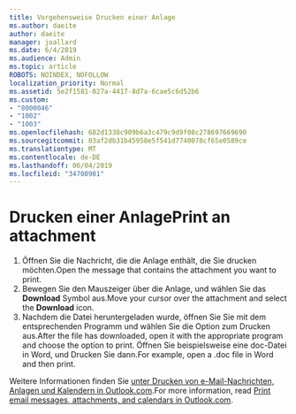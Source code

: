 ```yaml
---
title: Vorgehensweise Drucken einer Anlage
ms.author: daeite
author: daeite
manager: joallard
ms.date: 6/4/2019
ms.audience: Admin
ms.topic: article
ROBOTS: NOINDEX, NOFOLLOW
localization_priority: Normal
ms.assetid: 5e2f1581-027a-4417-8d7a-6cae5c6d52b6
ms.custom:
- "8000046"
- "1002"
- "1003"
ms.openlocfilehash: 682d1338c909b6a3c479c9d9f08c278697669690
ms.sourcegitcommit: 03af2db31b45958e5f541d7740078cf65e0589ce
ms.translationtype: MT
ms.contentlocale: de-DE
ms.lasthandoff: 06/04/2019
ms.locfileid: "34708981"
---
```

# <a name="print-an-attachment"></a><span data-ttu-id="df69a-102">Drucken einer Anlage</span><span class="sxs-lookup"><span data-stu-id="df69a-102">Print an attachment</span></span>

1. <span data-ttu-id="df69a-103">Öffnen Sie die Nachricht, die die Anlage enthält, die Sie drucken möchten.</span><span class="sxs-lookup"><span data-stu-id="df69a-103">Open the message that contains the attachment you want to print.</span></span>
2. <span data-ttu-id="df69a-104">Bewegen Sie den Mauszeiger über die Anlage, und wählen Sie das **Download** Symbol aus.</span><span class="sxs-lookup"><span data-stu-id="df69a-104">Move your cursor over the attachment and select the **Download** icon.</span></span>
3. <span data-ttu-id="df69a-105">Nachdem die Datei heruntergeladen wurde, öffnen Sie Sie mit dem entsprechenden Programm und wählen Sie die Option zum Drucken aus.</span><span class="sxs-lookup"><span data-stu-id="df69a-105">After the file has downloaded, open it with the appropriate program and choose the option to print.</span></span> <span data-ttu-id="df69a-106">Öffnen Sie beispielsweise eine doc-Datei in Word, und Drucken Sie dann.</span><span class="sxs-lookup"><span data-stu-id="df69a-106">For example, open a .doc file in Word and then print.</span></span>

<span data-ttu-id="df69a-107">Weitere Informationen finden Sie [unter Drucken von e-Mail-Nachrichten, Anlagen und Kalendern in Outlook.com](https://go.microsoft.com/fwlink/?linkid=2021110&amp;clcid=0x409).</span><span class="sxs-lookup"><span data-stu-id="df69a-107">For more information, read [Print email messages, attachments, and calendars in Outlook.com](https://go.microsoft.com/fwlink/?linkid=2021110&amp;clcid=0x409).</span></span>